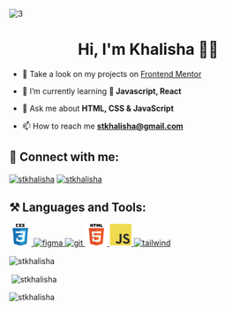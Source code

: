 
![3](https://user-images.githubusercontent.com/60285814/221492091-26734743-4c4d-4b17-a079-ea023d30dfc5.jpg)

<h1 align="center">Hi, I'm Khalisha 👋🏼</h1>

- 🔭 Take a look on my projects on [Frontend Mentor](https://www.frontendmentor.io/profile/stkhalisha)

- 🌱 I’m currently learning **📌 Javascript, React**

- 💬 Ask me about **HTML, CSS & JavaScript**

- 📫 How to reach me **stkhalisha@gmail.com**

<h2 align="left">💌 Connect with me:</h2>
<p align="left">
<a href="https://codepen.io/stkhalisha" target="blank"><img align="center" src="https://raw.githubusercontent.com/rahuldkjain/github-profile-readme-generator/master/src/images/icons/Social/codepen.svg" alt="stkhalisha" height="30" width="40" /></a>
<a href="https://twitter.com/stkhalisha" target="blank"><img align="center" src="https://raw.githubusercontent.com/rahuldkjain/github-profile-readme-generator/master/src/images/icons/Social/twitter.svg" alt="stkhalisha" height="30" width="40" /></a>
</p>

<h2 align="left">⚒️ Languages and Tools:</h2>
<p align="left"> <a href="https://www.w3schools.com/css/" target="_blank" rel="noreferrer"> <img src="https://raw.githubusercontent.com/devicons/devicon/master/icons/css3/css3-original-wordmark.svg" alt="css3" width="40" height="40"/> </a> <a href="https://www.figma.com/" target="_blank" rel="noreferrer"> <img src="https://www.vectorlogo.zone/logos/figma/figma-icon.svg" alt="figma" width="40" height="40"/> </a> <a href="https://git-scm.com/" target="_blank" rel="noreferrer"> <img src="https://www.vectorlogo.zone/logos/git-scm/git-scm-icon.svg" alt="git" width="40" height="40"/> </a> <a href="https://www.w3.org/html/" target="_blank" rel="noreferrer"> <img src="https://raw.githubusercontent.com/devicons/devicon/master/icons/html5/html5-original-wordmark.svg" alt="html5" width="40" height="40"/> </a> <a href="https://developer.mozilla.org/en-US/docs/Web/JavaScript" target="_blank" rel="noreferrer"> <img src="https://raw.githubusercontent.com/devicons/devicon/master/icons/javascript/javascript-original.svg" alt="javascript" width="40" height="40"/> </a> <a href="https://tailwindcss.com/" target="_blank" rel="noreferrer"> <img src="https://www.vectorlogo.zone/logos/tailwindcss/tailwindcss-icon.svg" alt="tailwind" width="40" height="40"/> </a> </p>

<p><img align="center" src="https://github-readme-stats.vercel.app/api/top-langs?username=stkhalisha&show_icons=true&locale=en&layout=compact" alt="stkhalisha" /></p>

<p>&nbsp;<img align="center" src="https://github-readme-stats.vercel.app/api?username=stkhalisha&show_icons=true&locale=en" alt="stkhalisha" /></p>

<p><img align="center" src="https://github-readme-streak-stats.herokuapp.com/?user=stkhalisha&" alt="stkhalisha" /></p>
